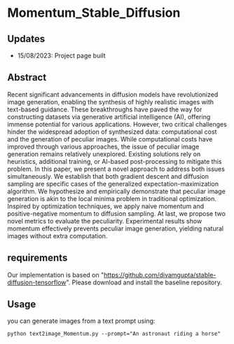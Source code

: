 # Momentum_Stable_Diffusion

<!---Code for ["Rethinking Peculiar Images by Diffusion Models: Revealing Local Minima’s Role"]-->

## Updates


- 15/08/2023: Project page built


## Abstract

Recent significant advancements in diffusion models have revolutionized image generation, enabling the synthesis of highly realistic images with text-based guidance. These breakthroughs have paved the way for constructing datasets via generative artificial intelligence (AI), offering immense potential for various applications. However, two critical challenges hinder the widespread adoption of synthesized data: computational cost and the generation of peculiar images. While computational costs have improved through various approaches, the issue of peculiar image generation remains relatively unexplored. Existing solutions rely on heuristics, additional training, or AI-based post-processing to mitigate this problem. In this paper, we present a novel approach to address both issues simultaneously. We establish that both gradient descent and diffusion sampling are specific cases of the generalized expectation-maximization algorithm. We hypothesize and empirically demonstrate that peculiar image generation is akin to the local minima problem in traditional optimization. Inspired by optimization techniques, we apply naive momentum and positive-negative momentum to diffusion sampling. At last, we propose two novel metrics to evaluate the peculiarity. Experimental results show momentum effectively prevents peculiar image generation, yielding natural images without extra computation.



## requirements

Our implementation is based on "https://github.com/divamgupta/stable-diffusion-tensorflow".
Please download and install the baseline repository.


## Usage

you can generate images from a text prompt using:
```
python text2image_Momentum.py --prompt="An astronaut riding a horse"
```
#
